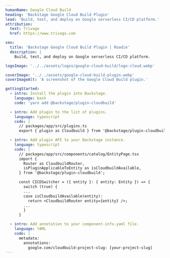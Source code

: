 ```yaml
---
humanName: Google Cloud Build
heading: 'Backstage Google Cloud Build Plugin'
lead: 'Build, test, and deploy on Google serverless CI/CD platform.'
attribution:
  text: Trivago
  href: https://www.trivago.com

seo:
  title: 'Backstage Google Cloud Build Plugin | Roadie'
  description: |
    Build, test, and deploy on Google serverless CI/CD platform.

logoImage: '../../assets/logos/google-cloud-build/logo-cloud.webp'

coverImage: '../../assets/google-cloud-build-plugin.webp'
coverImageAlt: 'A screenshot of the Google Cloud Build plugin.'

gettingStarted:
  - intro: Install the plugin into Backstage.
    language: bash
    code: 'yarn add @backstage/plugin-cloudbuild'

  - intro: Add plugin to the list of plugins.
    language: typescript
    code: |
      // packages/app/src/plugins.ts
      export { plugin as Cloudbuild } from '@backstage/plugin-cloudbuild';

  - intro: Add plugin API to your Backstage instance.
    language: typescript
    code: |
      // packages/app/src/components/catalog/EntityPage.tsx
      import {
        Router as CloudbuildRouter,
        isPluginApplicableToEntity as isCloudbuildAvailable,
      } from '@backstage/plugin-cloudbuild';

      const CICDSwitcher = ({ entity }: { entity: Entity }) => {
        switch (true) {
        ...
        case isCloudbuildAvailable(entity):
          return <CloudbuildRouter entity={entity} />;
        ...
        }
      }

  - intro: Add annotation to your component-info.yaml file.
    language: YAML
    code: |
      metadata:
        annotations:
          google.com/cloudbuild-project-slug: [your-project-slug]
---
```

